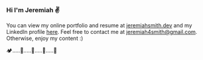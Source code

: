 ### Hi I'm Jeremiah ✌️

You can view my online portfolio and resume at [jeremiahsmith.dev](https://jeremiahsmith.dev) and my LinkedIn profile [here](https://www.linkedin.com/in/jeremiah-smith-4b946598/).
Feel free to contact me at [jeremiah4smith@gmail.com](jeremiah4smith@gmail.com).
Otherwise, enjoy my content :)

🏕️.....🌴.....🚐.....🌲.....🌳

<!--
**psygypsie/psygypsie** is a ✨ _special_ ✨ repository because its `README.md` (this file) appears on your GitHub profile.

Here are some ideas to get you started:

- 🔭 I’m currently working on ...
- 🌱 I’m currently learning ...
- 👯 I’m looking to collaborate on ...
- 🤔 I’m looking for help with ...
- 💬 Ask me about ...
- 📫 How to reach me: ...
- 😄 Pronouns: ...
- ⚡ Fun fact: ...
-->
